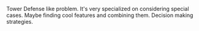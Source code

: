 Tower Defense like problem.
It's very specialized on considering special cases.
Maybe finding cool features and combining them.
Decision making strategies.
